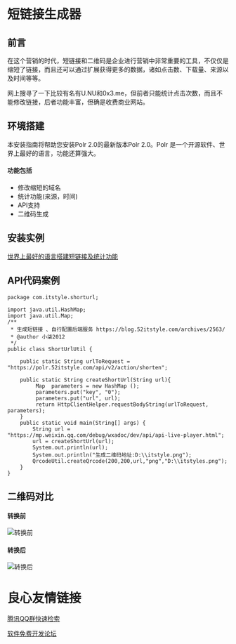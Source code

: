 # 短链接生成器

## 前言
在这个营销的时代，短链接和二维码是企业进行营销中非常重要的工具，不仅仅是缩短了链接，而且还可以通过扩展获得更多的数据，诸如点击数、下载量、来源以及时间等等。

网上搜寻了一下比较有名有U.NU和0x3.me，但前者只能统计点击次数，而且不能修改链接，后者功能丰富，但确是收费商业网站。

## 环境搭建
本安装指南将帮助您安装Polr 2.0的最新版本Polr 2.0。Polr 是一个开源软件、世界上最好的语言，功能还算强大。
#### 功能包括
- 修改缩短的域名
- 统计功能(来源，时间)
- API支持
- 二维码生成

## 安装实例
[世界上最好的语言搭建短链接及统计功能](https://blog.52itstyle.com/archives/2563/)

## API代码案例
```
package com.itstyle.shorturl;

import java.util.HashMap;
import java.util.Map;
/**
 * 生成短链接 、自行配置后端服务 https://blog.52itstyle.com/archives/2563/
 * @author 小柒2012
 */
public class ShortUrlUtil {
	
	public static String urlToRequest = "https://polr.52itstyle.com/api/v2/action/shorten";
	
	public static String createShortUrl(String url){
		 Map  parameters = new HashMap ();
		 parameters.put("key", "0");
		 parameters.put("url", url);
		 return HttpClientHelper.requestBodyString(urlToRequest, parameters);
	}
    public static void main(String[] args) {
    	String url = "https://mp.weixin.qq.com/debug/wxadoc/dev/api/api-live-player.html";
    	url = createShortUrl(url);
    	System.out.println(url);
    	System.out.println("生成二维码地址:D:\\itstyle.png");
    	QrcodeUtil.createQrcode(200,200,url,"png","D:\\itstyles.png");
	}
}
```

## 二维码对比

#### 转换前
![转换前](https://gitee.com/uploads/images/2018/0320/183012_d20aa3c9_87650.png "itstyle.png")

#### 转换后
![转换后](https://gitee.com/uploads/images/2018/0320/183032_182ea8de_87650.png "itstyles.png")

 # 良心友情链接

[腾讯QQ群快速检索](http://u.720life.cn/s/8cf73f7c)

[软件免费开发论坛](http://u.720life.cn/s/bbb01dc0)